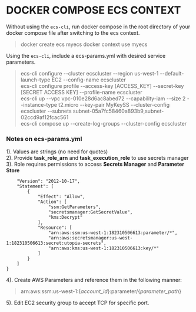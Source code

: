 # DOCKER COMPOSE ECS CONTEXT

Without using the ```ecs-cli```, run docker compose in the root directory of your docker compose file after switching to the ecs context.
> docker create ecs myecs
> docker context use myecs


Using the ```ecs-cli```, include a ecs-params.yml with desired service parameters.
> ecs-cli configure --cluster ecscluster --region us-west-1 --default-launch-type EC2 --config-name ecscluster  
> ecs-cli configure profile --access-key [ACCESS_KEY] --secret-key [SECRET ACCESS KEY] --profile-name ecscluster  
> ecs-cli up --vpc vpc-010e28d6ac8abed72 --capability-iam --size 2 --instance-type t2.micro --key-pair MyKeySS --cluster-config ecscluster --subnets subnet-05a7fc58460a893b9,subnet-02ccd9af12fcac561  
> ecs-cli compose up --create-log-groups --cluster-config ecscluster

### Notes on ecs-params.yml
1). Values are strings (no need for quotes)  
2). Provide **task_role_arn** and **task_execution_role** to use secrets manager  
3). Role requires permissions to access **Secrets Manager** and **Parameter Store**

```{
    "Version": "2012-10-17",
    "Statement": [
        {
            "Effect": "Allow",
            "Action": [
                "ssm:GetParameters",
                "secretsmanager:GetSecretValue",
                "kms:Decrypt"
            ],
            "Resource": [
                "arn:aws:ssm:us-west-1:182310506613:parameter/*",
                "arn:aws:secretsmanager:us-west-1:182310506613:secret:utopia-secrets",
                "arn:aws:kms:us-west-1:182310506613:key/*"
            ]
        }
    ]
}
```  
4). Create AWS Parameters and reference them in the following manner:
> arn:aws:ssm:us-west-1:{*account_id*}:parameter/{*parameter_path*}  

5). Edit EC2 security group to accept TCP for specific port.
